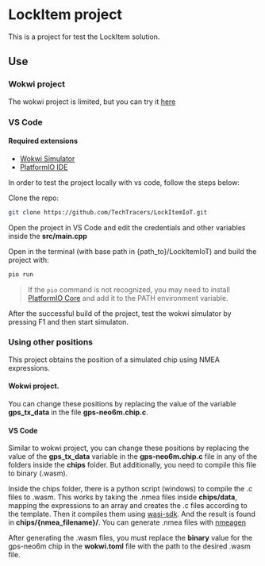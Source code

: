 # LockItem project

This is a project for test the LockItem solution.

## Use

### Wokwi project

The wokwi project is limited, but you can try it [here](https://wokwi.com/projects/414544996826301441)

### VS Code 

#### Required extensions
* [Wokwi Simulator](https://docs.wokwi.com/vscode/getting-started/) 
* [PlatformIO IDE](https://docs.platformio.org/en/latest/integration/ide/vscode.html#quick-start)

In order to test the project locally with vs code, follow the steps below:


Clone the repo:

```bash
git clone https://github.com/TechTracers/LockItemIoT.git
```
Open the project in VS Code and edit the credentials and other variables inside the **src/main.cpp**

Open in the terminal (with base path in {path_to}/LockItemIoT) 
and build the project with:

```bash
pio run
```
> If the `pio` command is not recognized, you may need to install [PlatformIO Core](https://docs.platformio.org/en/latest/core/installation/index.html) 
> and add it to the PATH environment variable.

After the successful build of the project, test the wokwi simulator by pressing F1 and then start simulaton.

### Using other positions

This project obtains the position of a simulated chip using NMEA expressions.

#### Wokwi project.

You can change these positions by replacing the value of the variable **gps_tx_data** in the file **gps-neo6m.chip.c**. 

#### VS Code

Similar to wokwi project, you can change these positions by replacing the value of the
**gps_tx_data** variable in the **gps-neo6m.chip.c** file in any of the folders inside the **chips** folder. 
But additionally, you need to compile this file to binary (.wasm).

Inside the chips folder, there is a python script (windows) to compile the .c files to .wasm. This works by taking 
the .nmea files inside **chips/data**, mapping the expressions to an array and creates the .c files according to the template. 
Then it compiles them using [wasi-sdk](https://github.com/WebAssembly/wasi-sdk). And the result is found in **chips/{nmea_filename}/**. You can generate .nmea files with [nmeagen](https://nmeagen.org/)

After generating the .wasm files, you must replace the **binary** value for the gps-neo6m chip in the **wokwi.toml** file 
with the path to the desired .wasm file. 